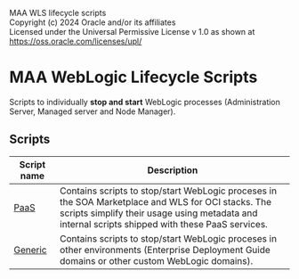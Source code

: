 MAA WLS lifecycle scripts  
Copyright (c) 2024 Oracle and/or its affiliates  
Licensed under the Universal Permissive License v 1.0 as shown at https://oss.oracle.com/licenses/upl/

# MAA WebLogic Lifecycle Scripts

Scripts to individually **stop and start** WebLogic processes (Administration Server, Managed server and Node Manager).

## Scripts
| Script name  | Description |
| ------------- | ------------- |
| [PaaS](./PaaS) | Contains scripts to stop/start WebLogic proceses in the SOA Marketplace and WLS for OCI stacks. The scripts simplify their usage using metadata and internal scripts shipped with these PaaS services.  |
| [Generic](./Generic) | Contains scripts to stop/start WebLogic proceses in other environments (Enterprise Deployment Guide domains or other custom WebLogic domains).  |
